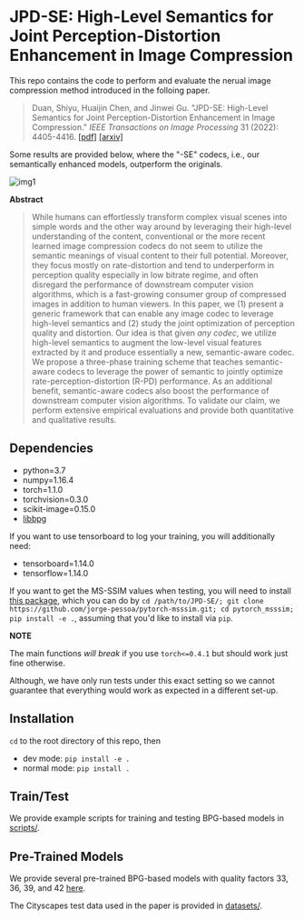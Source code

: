 # JPD-SE: High-Level Semantics for Joint Perception-Distortion Enhancement in Image Compression
This repo contains the code to perform and evaluate the nerual image compression method introduced in the folloing paper.
> Duan, Shiyu, Huaijin Chen, and Jinwei Gu. "JPD-SE: High-Level Semantics for Joint Perception-Distortion Enhancement in Image Compression." *IEEE Transactions on Image Processing* 31 (2022): 4405-4416.
[[pdf]](https://ieeexplore.ieee.org/iel7/83/4358840/09807639.pdf) [[arxiv]](https://arxiv.org/abs/2005.12810)

Some results are provided below, where the "-SE" codecs, i.e., our semantically enhanced models, outperform the originals.

![img1](figures/img1.png)

**Abstract**
>While humans can effortlessly transform complex visual scenes into simple words and the other way around by leveraging their high-level understanding of the content, conventional or the more recent learned image compression codecs do not seem to utilize the semantic meanings of visual content to their full potential. Moreover, they focus mostly on rate-distortion and tend to underperform in perception quality especially in low bitrate regime, and often disregard the performance of downstream computer vision algorithms, which is a fast-growing consumer group of compressed images in addition to human viewers. In this paper, we (1) present a generic framework that can enable any image codec to leverage high-level semantics and (2) study the joint optimization of perception quality and distortion. Our idea is that given *any codec*, we utilize high-level semantics to augment the low-level visual features extracted by it and produce essentially a new, semantic-aware codec. We propose a three-phase training scheme that teaches semantic-aware codecs to leverage the power of semantic to jointly optimize rate-perception-distortion (R-PD) performance. As an additional benefit, semantic-aware codecs also boost the performance of downstream computer vision algorithms. To validate our claim, we perform extensive empirical evaluations and provide both quantitative and qualitative results.

## Dependencies

- python=3.7
- numpy=1.16.4
- torch=1.1.0
- torchvision=0.3.0
- scikit-image=0.15.0
- [libbpg](https://bellard.org/bpg/)

If you want to use tensorboard to log your training, you will additionally need:

- tensorboard=1.14.0
- tensorflow=1.14.0

If you want to get the MS-SSIM values when testing, you will need to install [this package](https://github.com/jorge-pessoa/pytorch-msssim), which you can do by ```cd /path/to/JPD-SE/; git clone https://github.com/jorge-pessoa/pytorch-msssim.git; cd pytorch_msssim; pip install -e .```, assuming that you'd like to install via ```pip```.

**NOTE**

The main functions *will break* if you use ```torch<=0.4.1``` but should work just fine otherwise.

Although, we have only run tests under this exact setting so we cannot guarantee that everything would work as expected in a different set-up.

## Installation

`cd` to the root directory of this repo, then

- dev mode: `pip install -e .`
- normal mode: `pip install .`

## Train/Test

We provide example scripts for training and testing BPG-based models in [scripts/](scripts/).

## Pre-Trained Models

We provide several pre-trained BPG-based models with quality factors 33, 36, 39, and 42 [here](https://drive.google.com/drive/folders/1qUEU78ZggAG-oSGVQszszIsnYyDjlMNg?usp=sharing). 

The Cityscapes test data used in the paper is provided in [datasets/](datasets/). 
